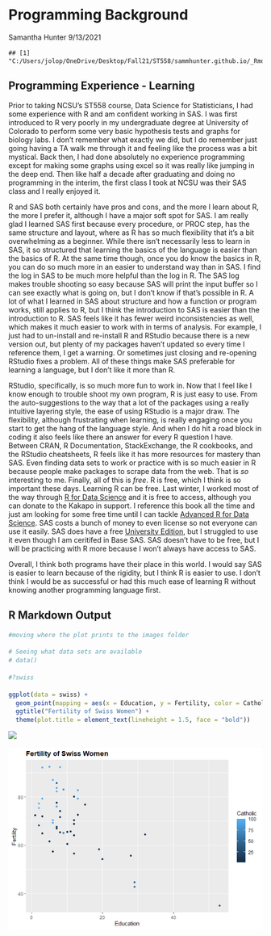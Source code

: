 Programming Background
================
Samantha Hunter
9/13/2021

    ## [1] "C:/Users/jolop/OneDrive/Desktop/Fall21/ST558/sammhunter.github.io/_Rmd"

## Programming Experience - Learning

Prior to taking NCSU’s ST558 course, Data Science for Statisticians, I
had some experience with R and am confident working in SAS. I was first
introduced to R very poorly in my undergraduate degree at University of
Colorado to perform some very basic hypothesis tests and graphs for
biology labs. I don’t remember what exactly we did, but I do remember
just going having a TA walk me through it and feeling like the process
was a bit mystical. Back then, I had done absolutely no experience
programming except for making some graphs using excel so it was really
like jumping in the deep end. Then like half a decade after graduating
and doing no programming in the interim, the first class I took at NCSU
was their SAS class and I really enjoyed it.

R and SAS both certainly have pros and cons, and the more I learn about
R, the more I prefer it, although I have a major soft spot for SAS. I am
really glad I learned SAS first because every procedure, or PROC step,
has the same structure and layout, where as R has so much flexibility
that it’s a bit overwhelming as a beginner. While there isn’t
necessarily less to learn in SAS, it so structured that learning the
basics of the language is easier than the basics of R. At the same time
though, once you do know the basics in R, you can do so much more in an
easier to understand way than in SAS. I find the log in SAS to be much
more helpful than the log in R. The SAS log makes trouble shooting so
easy because SAS will print the input buffer so I can see exactly what
is going on, but I don’t know if that’s possible in R. A lot of what I
learned in SAS about structure and how a function or program works,
still applies to R, but I think the introduction to SAS is easier than
the introduction to R. SAS feels like it has fewer weird inconsistencies
as well, which makes it much easier to work with in terms of analysis.
For example, I just had to un-install and re-install R and RStudio
because there is a new version out, but plenty of my packages haven’t
updated so every time I reference them, I get a warning. Or sometimes
just closing and re-opening RStudio fixes a problem. All of these things
make SAS preferable for learning a language, but I don’t like it more
than R.

RStudio, specifically, is so much more fun to work in. Now that I feel
like I know enough to trouble shoot my own program, R is just easy to
use. From the auto-suggestions to the way that a lot of the packages
using a really intuitive layering style, the ease of using RStudio is a
major draw. The flexibility, although frustrating when learning, is
really engaging once you start to get the hang of the language style.
And when I do hit a road block in coding it also feels like there an
answer for every R question I have. Between CRAN, R Documentation,
StackExchange, the R cookbooks, and the RStudio cheatsheets, R feels
like it has more resources for mastery than SAS. Even finding data sets
to work or practice with is so much easier in R because people make
packages to scrape data from the web. That is *so* interesting to me.
Finally, all of this is *free*. R is free, which I think is so important
these days. Learning R can be free. Last winter, I worked most of the
way through [R for Data Science](https://r4ds.had.co.nz/) and it is free
to access, although you can donate to the Kakapo in support. I reference
this book all the time and just am looking for some free time until I
can tackle [Advanced R for Data Science](https://adv-r.hadley.nz/). SAS
costs a bunch of money to even license so not everyone can use it
easily. SAS does have a free [University
Edition](https://www.sas.com/en_au/offers/why-learn-sas-lp/thank-you/thky-banner.html),
but I struggled to use it even though I am ceritifed in Base SAS. SAS
doesn’t have to be free, but I will be practicing with R more because I
won’t always have access to SAS.

Overall, I think both programs have their place in this world. I would
say SAS is easier to learn because of the rigidity, but I think R is
easier to use. I don’t think I would be as successful or had this much
ease of learning R without knowing another programming language first.

## R Markdown Output

``` r
#moving where the plot prints to the images folder

# Seeing what data sets are available
# data()

#?swiss

ggplot(data = swiss) +
  geom_point(mapping = aes(x = Education, y = Fertility, color = Catholic)) +
  ggtitle("Fertility of Swiss Women") +
  theme(plot.title = element_text(lineheight = 1.5, face = "bold"))
```

![](C:/Users/jolop/OneDrive/Desktop/Fall21/ST558/sammhunter.github.io/images/plot-1.png)<!-- -->

![SwissPlot](https://raw.githubusercontent.com/sammhunter/sammhunter.github.io/master/images/plot-1.png)
